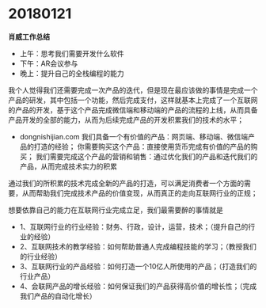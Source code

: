 # 20180121


**肖威工作总结**
- 上午：思考我们需要开发什么软件
- 下午：AR会议参与
- 晚上：提升自己的全栈编程的能力

我个人觉得我们还需要完成一次产品的迭代，但是现在最应该做的事情是完成一个产品的研发，其中包括一个功能，然后完成支付，这样就基本上完成了一个互联网的产品的开发，基于这个产品完成微信端和移动端的产品的流程的上线，从而具备产品开发的全部的能力，从而为后续完成产品的开发积累我们的技术的水平；

- dongnishijian.com
我们具备一个有价值的产品：网页端、移动端、微信端产品的打造的经验；
你需要购买这个产品：直接使用货币完成有价值的产品的购买；
我们需要完成这个产品的营销和销售：通过优化我们的产品和迭代我们的产品，从而完成技术实力的积累

通过我们的所积累的技术完成全新的产品的打造，可以满足消费者一个方面的需要，从而帮助我们完成技术产品的价值变现，从而真正的走向互联网行业的正规；

想要依靠自己的能力在互联网行业完成立足，我们最需要醉的事情就是

- 1、互联网行业的行业经验：财务、行政，设计，运营，技术；（提升自己的行业的经验）
- 2、互联网技术的教学经验：如何帮助普通人完成编程技能的学习；（教授我们的行业经验）
- 3、互联网行业的产品经验：如何打造一个10亿人所使用的产品；（打造我们的行业产品）
- 4、会联网产品的增长经验：如何保证我们的产品获得高价值的增长性；（完成我们产品的自动化增长）
